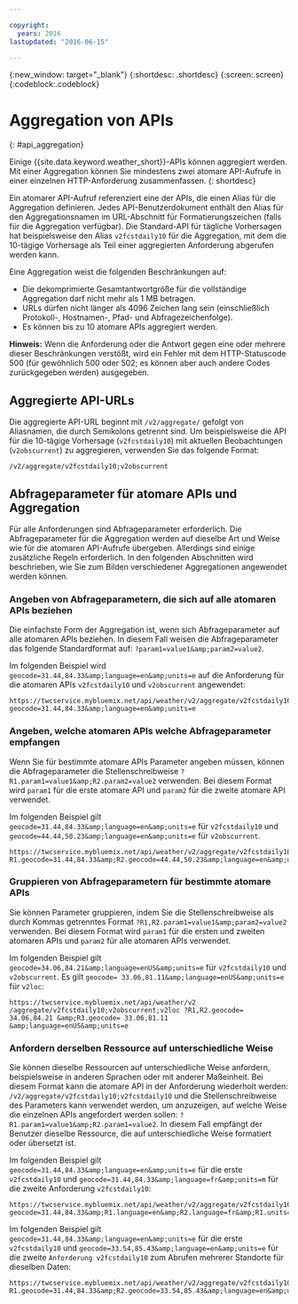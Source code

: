 ```yaml
---

copyright:
  years: 2016
lastupdated: "2016-06-15"

---
```


{:new_window: target="_blank"}
{:shortdesc: .shortdesc}
{:screen:.screen}
{:codeblock:.codeblock}

# Aggregation von APIs
{: #api_aggregation}

Einige {{site.data.keyword.weather_short}}-APIs können aggregiert werden. Mit einer Aggregation können Sie mindestens
zwei atomare API-Aufrufe in einer einzelnen HTTP-Anforderung zusammenfassen.
{: shortdesc}

Ein atomarer API-Aufruf referenziert eine der APIs, die einen Alias für die Aggregation definieren. Jedes API-Benutzerdokument enthält den Alias für den Aggregationsnamen im URL-Abschnitt
für Formatierungszeichen (falls für die Aggregation verfügbar). Die Standard-API für tägliche
Vorhersagen hat beispielsweise den Alias `v2fcstdaily10` für die Aggregation, mit dem
die 10-tägige Vorhersage als Teil einer aggregierten Anforderung abgerufen werden kann.

Eine Aggregation weist die folgenden Beschränkungen auf:

* Die dekomprimierte Gesamtantwortgröße für die vollständige Aggregation
darf nicht mehr als 1 MB betragen.
* URLs dürfen nicht länger als 4096 Zeichen lang sein
(einschließlich Protokoll-, Hostnamen-, Pfad- und Abfragezeichenfolge).
* Es können bis zu 10 atomare APIs aggregiert werden.

**Hinweis:** Wenn die Anforderung oder die Antwort gegen eine oder mehrere
dieser Beschränkungen verstößt, wird ein Fehler mit dem HTTP-Statuscode 500
(für gewöhnlich 500 oder 502; es können aber auch andere Codes zurückgegeben werden) ausgegeben.

## Aggregierte API-URLs
Die aggregierte API-URL beginnt mit `/v2/aggregate/` gefolgt von Aliasnamen, die durch Semikolons getrennt sind.
Um beispielsweise die API für die 10-tägige Vorhersage (`v2fcstdaily10`) mit aktuellen Beobachtungen (`v2obscurrent`) zu aggregieren,
verwenden Sie das folgende Format:

```
/v2/aggregate/v2fcstdaily10;v2obscurrent
```

## Abfrageparameter für atomare APIs und Aggregation
Für alle Anforderungen sind Abfrageparameter erforderlich. Die Abfrageparameter für die Aggregation werden auf dieselbe Art und Weise wie
für die atomaren API-Aufrufe übergeben. Allerdings sind einige zusätzliche Regeln erforderlich. In den folgenden Abschnitten wird beschrieben, wie Sie zum Bilden verschiedener
Aggregationen angewendet werden können.

### Angeben von Abfrageparametern, die sich auf alle atomaren APIs beziehen

Die einfachste Form der Aggregation ist,
wenn sich Abfrageparameter auf alle atomaren APIs beziehen. In diesem Fall weisen die Abfrageparameter das folgende
Standardformat auf: `?param1=value1&amp;param2=value2`.

Im folgenden Beispiel wird
`geocode=31.44,84.33&amp;language=en&amp;units=e` auf die Anforderung für die atomaren APIs
`v2fcstdaily10` und `v2obscurrent` angewendet:

```
https://twcservice.mybluemix.net/api/weather/v2/aggregate/v2fcstdaily10;v2obscurrent?geocode=31.44,84.33&amp;language=en&amp;units=e
```

### Angeben, welche atomaren APIs welche Abfrageparameter empfangen

Wenn Sie für bestimmte atomare APIs
Parameter angeben müssen, können die Abfrageparameter die Stellenschreibweise
`?R1.param1=value1&amp;R2.param2=value2` verwenden. Bei diesem Format wird `param1` für die erste atomare API und `param2` für die zweite atomare API verwendet.

Im folgenden Beispiel gilt `geocode=31.44,84.33&amp;language=en&amp;units=e` für
`v2fcstdaily10` und `geocode=44.44,50.23&amp;language=en&amp;units=e`
für `v2obscurrent`.

```
https://twcservice.mybluemix.net/api/weather/v2/aggregate/v2fcstdaily10;v2obscurrent?R1.geocode=31.44,84.33&amp;R2.geocode=44.44,50.23&amp;language=en&amp;units=e
```

### Gruppieren von Abfrageparametern für bestimmte atomare APIs

Sie können Parameter gruppieren, indem Sie die Stellenschreibweise als durch Kommas getrenntes Format `?R1,R2.param1=value1&amp;param2=value2` verwenden.
Bei diesem Format wird `param1` für die ersten und zweiten atomaren APIs und `param2` für alle atomaren APIs verwendet.

Im folgenden Beispiel gilt `geocode=34.06,84.21&amp;language=enUS&amp;units=e` für `v2fcstdaily10` und
`v2obscurrent`. Es gilt `geocode= 33.06,81.11&amp;language=enUS&amp;units=e` für
`v2loc`:

```
https://twcservice.mybluemix.net/api/weather/v2 /aggregate/v2fcstdaily10;v2obscurrent;v2loc ?R1,R2.geocode= 34.06,84.21 &amp;R3.geocode= 33.06,81.11 &amp;language=enUS&amp;units=e
```

### Anfordern derselben Ressource auf unterschiedliche Weise

Sie können dieselbe Ressourcen
auf unterschiedliche Weise anfordern, beispielsweise in anderen Sprachen oder mit anderer Maßeinheit. Bei diesem Format kann die atomare API in der Anforderung wiederholt werden: `/v2/aggregate/v2fcstdaily10;v2fcstdaily10` und die Stellenschreibweise
des Parameters kann verwendet werden, um anzuzeigen, auf welche Weise die einzelnen APIs angefordert werden sollen:
`?R1.param1=value1&amp;R2.param1=value2`. In diesem Fall empfängt der Benutzer dieselbe Ressource, die auf unterschiedliche Weise
formatiert oder übersetzt ist.

Im folgenden Beispiel gilt `geocode=31.44,84.33&amp;language=en&amp;units=e` für die erste `v2fcstdaily10` und `geocode=31.44,84.33&amp;language=fr&amp;units=m`
für die zweite Anforderung `v2fcstdaily10`:

```
https://twcservice.mybluemix.net/api/weather/v2/aggregate/v2fcstdaily10;v2fcstdaily10?geocode=31.44,84.33&amp;R1.language=en&amp;R2.language=fr&amp;R1.units=e&amp;R2.units=m
```

Im folgenden Beispiel gilt `geocode=31.44,84.33&amp;language=en&amp;units=e` für die erste `v2fcstdaily10` und
`geocode=33.54,85.43&amp;language=en&amp;units=e` für die zweite
`Anforderung v2fcstdaily10` zum Abrufen mehrerer Standorte für dieselben Daten:

```
https://twcservice.mybluemix.net/api/weather/v2/aggregate/v2fcstdaily10;v2fcstdaily10?R1.geocode=31.44,84.33&amp;R2.geocode=33.54,85.43&amp;language=en&amp;units=e
```




